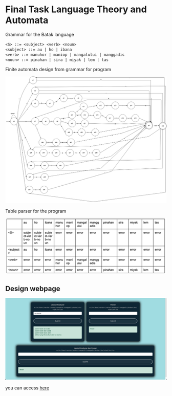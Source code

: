 # Final Task Language Theory and Automata

Grammar for the Batak language

```
<S> ::= <subject> <verb> <noun>
<subject> ::= au | ho | ibana
<verb> ::= manuhor | maniop | mangalului | manggadis 
<noun> ::= pinahan | sira | miyak | lem | tas
```

Finite automata design from grammar for program

![finite automata](./finite-automata.png)

Table parser for the program

![parse table](./table-parser.png)

## Design webpage

![webpage](./webpage.png)

you can access [here](https://raw.githack.com/haikalvidya/lta-final-task/main/index.html)
